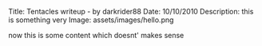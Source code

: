 Title: Tentacles writeup - by darkrider88
Date: 10/10/2010
Description: this is something very
Image: assets/images/hello.png

now this is some content which doesnt' makes sense
